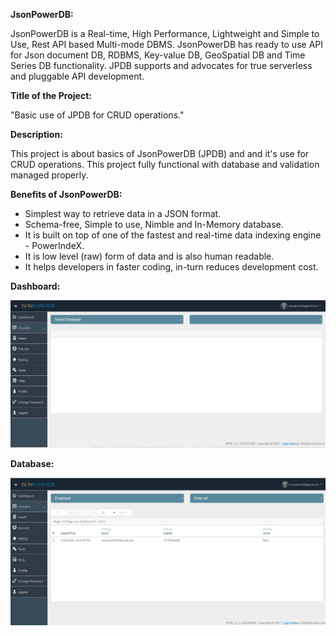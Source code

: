 **JsonPowerDB:**

JsonPowerDB is a Real-time, High Performance, Lightweight and Simple to Use, Rest API based Multi-mode DBMS. JsonPowerDB has ready to use API for Json document DB, RDBMS, Key-value DB, GeoSpatial DB and Time Series DB functionality. JPDB supports and advocates for true serverless and pluggable API development.

**Title of the Project:**

"Basic use of JPDB for CRUD operations."

**Description:**

This project is about basics of JsonPowerDB (JPDB) and and it's use for CRUD operations. This project fully functional with database and validation managed properly.

**Benefits of JsonPowerDB:**
* Simplest way to retrieve data in a JSON format.
* Schema-free, Simple to use, Nimble and In-Memory database.
* It is built on top of one of the fastest and real-time data indexing engine - PowerIndeX.
* It is low level (raw) form of data and is also human readable.
* It helps developers in faster coding, in-turn reduces development cost.

**Dashboard:**

![Alt Text](dbb.jpg)

**Database:**

![Alt Text](dd.jpg)
